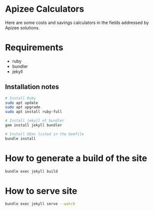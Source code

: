 # Apizee Calculators
Here are some costs and savings calculators in the fields addressed by Apizee solutions. 


# Requirements
- ruby
- bundler
- jekyll

## Installation notes

```bash
# Install Ruby
sudo apt update
sudo apt upgrade
sudo apt install ruby-full

# Install jekyll et bundler
gem install jekyll bundler

# Install GEms listed in the Gemfile
bundle install
```

# How to generate a build of the site
```bash
bundle exec jekyll build
```

# How to serve site
```bash
bundle exec jekyll serve --watch
```

